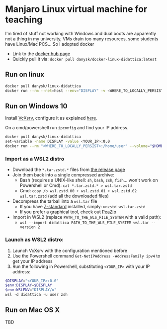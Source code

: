 # Manjaro Linux virtual machine for teaching

I'm tired of stuff not working with Windows and dual boots are apparently not a thing in my university,
VMs drain too many resources,
some students have Linux/Mac PCS...
So I adopted docker

* Link to the [docker hub page](https://hub.docker.com/repository/docker/danysk/docker-linux-didattica)
* Quickly pull it via: `docker pull danysk/docker-linux-didattica:latest`

## Run on linux

```bash
docker pull danysk/linux-didattica
docker run --rm --net=host --env="DISPLAY" -v <WHERE_TO_LOCALLY_PERSIST>:/home/user --volume="$HOME/.Xauthority:/.Xauthority:rw" -it danysk/linux-didattica
```

## Run on Windows 10

Install [VcXsrv](https://sourceforge.net/projects/vcxsrv/), configure it as explained [here](https://archive.vn/qPC6F).

On a cmd/powershell run `ipconfig` and find your IP address.
```bash
docker pull danysk/linux-didattica
set-variable -name DISPLAY -value <YOUR_IP>:0.0
docker run --rm "<WHERE_TO_LOCALLY_PERSIST>:/home/user" --volume="$HOME/.Xauthority:/.Xauthority:rw" -e DISPLAY=$DISPLAY -it danysk/linux-didattica
```

### Import as a WSL2 distro

* Download the `*.tar.zstd.*` files from [the release page](https://github.com/DanySK/docker-linux-didattica/releases)
* Join them back into a single compressed archive:
  * Bash (requires a UNIX-like shell: `sh`, `bash`, `zsh`, `fish`... won't work on Powershell or Cmd): `cat *.tar.zstd.* > wsl.tar.zstd`
  * Cmd: `copy /b wsl.zstd.00 + wsl.zstd.01 + wsl.zstd.02 wsl.tar.zstd` (add all the downloaded files)
* Decompress the tarball into a `wsl.tar` file
  * If you have [Z-standard](http://facebook.github.io/zstd/) installed, simply: `unzstd wsl.tar.zstd`
  * If you prefer a graphical tool, check out [PeaZip](https://peazip.github.io/)
* Import in WSL2 (replace `PATH_TO_THE_WLS_FILE_SYSTEM` with a valid path):
  * `wsl --import didattica PATH_TO_THE_WLS_FILE_SYSTEM wsl.tar --version 2`

### Launch as WSL2 distro:

1. Launch VcXsrv with the configuration mentioned before
2. Use the Powershell command `Get-NetIPAddress -AddressFamily ipv4` to get your IP address
3. Run the following in Powershell, substituting `<YOUR_IP>` with your IP address:

```Powershell
$DISPLAY="<YOUR_IP>:0.0"
$env:DISPLAY=$DISPLAY
$env:WSLENV="DISPLAY/u"
wsl -d didattica -u user zsh
```

## Run on Mac OS X

TBD
